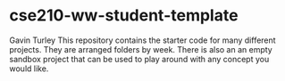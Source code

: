 # cse210-ww-student-template
Gavin Turley
This repository contains the starter code for many different projects. They are arranged folders by week. There is also an an empty sandbox project that can be used to play around with any concept you would like.
